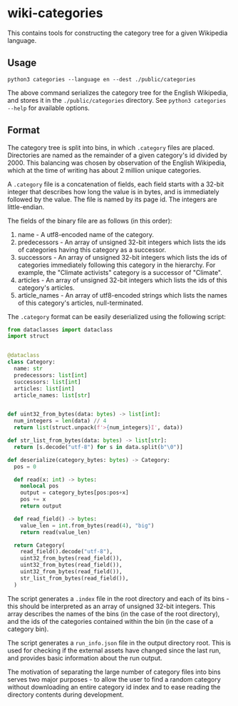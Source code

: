 # wiki-categories

This contains tools for constructing the category tree for a
given Wikipedia language.

## Usage

```shell
python3 categories --language en --dest ./public/categories
```

The above command serializes the category tree for the
English Wikipedia, and stores it in the `./public/categories`
directory. See `python3 categories --help` for available
options.

## Format

The category tree is split into bins, in which `.category`
files are placed. Directories are named as the remainder of
a given category's id divided by 2000. This balancing was
chosen by observation of the English Wikipedia, which at the
time of writing has about 2 million unique categories.

A `.category` file is a concatenation of fields, each field starts
with a 32-bit integer that describes how long the value is in bytes,
and is immediately followed by the value. The file is named by its page
id. The integers are little-endian.

The fields of the binary file are as follows (in this order):

1. name - A utf8-encoded name of the category.
2. predecessors - An array of unsigned 32-bit integers which lists the ids of categories having this category
   as a successor.
3. successors - An array of unsigned 32-bit integers which lists the ids of categories immediately following this
   category in the hierarchy. For example, the "Climate activists" category is a successor of "Climate".
4. articles - An array of unsigned 32-bit integers which lists the ids of this category's articles.
5. article_names - An array of utf8-encoded strings which lists the names of this category's articles, null-terminated.

The `.category` format can be easily deserialized using the following script:

```py
from dataclasses import dataclass
import struct


@dataclass
class Category:
  name: str
  predecessors: list[int]
  successors: list[int]
  articles: list[int]
  article_names: list[str]


def uint32_from_bytes(data: bytes) -> list[int]:
  num_integers = len(data) // 4
  return list(struct.unpack(f'>{num_integers}I', data))

def str_list_from_bytes(data: bytes) -> list[str]:
  return [s.decode("utf-8") for s in data.split(b"\0")]

def deserialize(category_bytes: bytes) -> Category:
  pos = 0

  def read(x: int) -> bytes:
    nonlocal pos
    output = category_bytes[pos:pos+x]
    pos += x
    return output

  def read_field() -> bytes:
    value_len = int.from_bytes(read(4), "big")
    return read(value_len)

  return Category(
    read_field().decode("utf-8"),
    uint32_from_bytes(read_field()),
    uint32_from_bytes(read_field()),
    uint32_from_bytes(read_field()),
    str_list_from_bytes(read_field()),
  )
```

The script generates a `.index` file in the root directory and
each of its bins - this should be interpreted as an array
of unsigned 32-bit integers. This array describes the names of
the bins (in the case of the root directory), and the ids of
the categories contained within the bin (in the case of a
category bin).

The script generates a `run_info.json` file in the output directory root.
This is used for checking if the external assets have changed
since the last run, and provides basic information about the
run output.

The motivation of separating the large number of category
files into bins serves two major purposes - to allow the user
to find a random category without downloading an entire
category id index and to ease reading the directory
contents during development.
